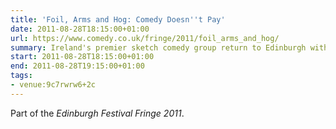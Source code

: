 ```yaml
---
title: 'Foil, Arms and Hog: Comedy Doesn''t Pay'
date: 2011-08-28T18:15:00+01:00
url: https://www.comedy.co.uk/fringe/2011/foil_arms_and_hog/
summary: Ireland's premier sketch comedy group return to Edinburgh with their finest show to date.
start: 2011-08-28T18:15:00+01:00
end: 2011-08-28T19:15:00+01:00
tags:
- venue:9c7rwrw6+2c
---
```

Part of the _Edinburgh Festival Fringe 2011_.
